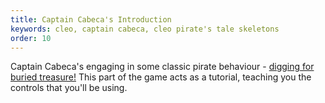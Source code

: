 ```yaml
---
title: Captain Cabeca's Introduction
keywords: cleo, captain cabeca, cleo pirate's tale skeletons
order: 10
---
```


Captain Cabeca's engaging in some classic pirate behaviour - [digging for buried treasure!](digging.md)
This part of the game acts as a tutorial, teaching you the controls that you'll be using.
